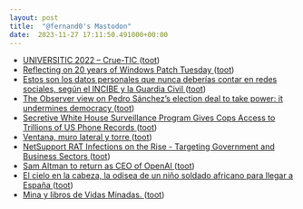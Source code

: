 ```yaml
---
layout: post
title:  "@fernand0's Mastodon"
date:  2023-11-27 17:11:50.491000+00:00
---
```

*  [UNIVERSITIC 2022 – Crue-TIC ](https://tic.crue.org/universitic-2022) ([toot](https://mastodon.social/@fernand0/111483624521023251))
*  [Reflecting on 20 years of Windows Patch Tuesday ](https://blogs.windows.com/windowsexperience/2023/11/09/reflecting-on-20-years-of-windows-patch-tuesday) ([toot](https://mastodon.social/@fernand0/111483481166144131))
*  [Estos son los datos personales que nunca deberías contar en redes sociales, según el INCIBE y la Guardia Civil ](https://www.genbeta.com/seguridad/estos-datos-personales-que-nunca-deberias-contar-redes-sociales-incibe-guardia-civi) ([toot](https://mastodon.social/@fernand0/111483214311096863))
*  [The Observer view on Pedro Sánchez’s election deal to take power: it undermines democracy ](https://www.theguardian.com/commentisfree/2023/nov/19/pedro-sanchez-amnesty-catalan-separatists-spain-observer-editoria) ([toot](https://mastodon.social/@fernand0/111482469452980504))
*  [Secretive White House Surveillance Program Gives Cops Access to Trillions of US Phone Records ](https://www.wired.com/story/hemisphere-das-white-house-surveillance-trillions-us-call-records) ([toot](https://mastodon.social/@fernand0/111482317971868747))
*  [Ventana, muro lateral y torre ](https://www.flickr.com/photos/fernand0/53339802400) ([toot](https://mastodon.social/@fernand0/111482196942208360))
*  [NetSupport RAT Infections on the Rise - Targeting Government and Business Sectors ](https://thehackernews.com/2023/11/netsupport-rat-infections-on-rise.htm) ([toot](https://mastodon.social/@fernand0/111482053702879713))
*  [Sam Altman to return as CEO of OpenAI ](https://www.theguardian.com/technology/2023/nov/22/sam-altman-openai-ceo-return-board-chatgp) ([toot](https://mastodon.social/@fernand0/111481858246024399))
*  [El cielo en la cabeza, la odisea de un niño soldado africano para llegar a España ](https://www.rtve.es/noticias/20231121/cielo-cabeza-altarriba-garcia-moral/2461449.shtm) ([toot](https://mastodon.social/@fernand0/111480154368898295))
*  [Mina y libros de Vidas Minadas. ](https://avecesunafoto.wordpress.com/2023/11/26/mina-y-libros-de-vidas-minadas) ([toot](https://mastodon.social/@fernand0/111478288561387756))
